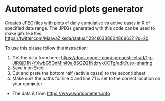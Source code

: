 # Automated covid plots generator
Creates JPEG files with plots of daily cumulative vs active cases in R of specified date range.
The JPEGs generated with this code can be used to make gifs like this: https://twitter.com/MaayaZIkeda/status/1284863386048696321?s=20

To use this please follow this instruction:
1. Get the data from here: https://docs.google.com/spreadsheets/d/1ig-JiRQjD1NkYXwbG5QnMIh80aj8SQZQ1NtlxwkCCTg/edit?usp=sharing
2. Save it on Excel
3. Cut and paste the bottom half (activie cases) to the second sheet
4. Make sure the paths for line 4 and line 71 is set to the correct location on your computer

* The data is from https://www.worldometers.info

